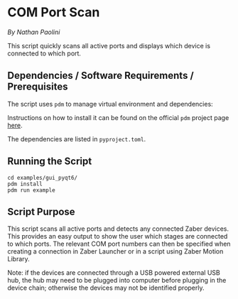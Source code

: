 # COM Port Scan

*By Nathan Paolini*

This script quickly scans all active ports and displays which device is connected to which port.

## Dependencies / Software Requirements / Prerequisites

The script uses `pdm` to manage virtual environment and dependencies:

Instructions on how to install it can be found on the official `pdm` project page [here](https://github.com/pdm-project/pdm).

The dependencies are listed in `pyproject.toml`.

## Running the Script

```shell
cd examples/gui_pyqt6/
pdm install
pdm run example
```

## Script Purpose

This script scans all active ports and detects any connected Zaber devices.
This provides an easy output to show the user which stages are connected to which ports.
The relevant COM port numbers can then be specified when creating a connection in Zaber Launcher or in a script using Zaber Motion Library.

Note: if the devices are connected through a USB powered external USB hub, the hub may need to be plugged into computer
before plugging in the device chain; otherwise the devices may not be identified properly.
